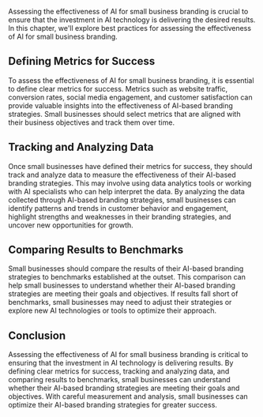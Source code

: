 
Assessing the effectiveness of AI for small business branding is crucial to ensure that the investment in AI technology is delivering the desired results. In this chapter, we'll explore best practices for assessing the effectiveness of AI for small business branding.

Defining Metrics for Success
----------------------------

To assess the effectiveness of AI for small business branding, it is essential to define clear metrics for success. Metrics such as website traffic, conversion rates, social media engagement, and customer satisfaction can provide valuable insights into the effectiveness of AI-based branding strategies. Small businesses should select metrics that are aligned with their business objectives and track them over time.

Tracking and Analyzing Data
---------------------------

Once small businesses have defined their metrics for success, they should track and analyze data to measure the effectiveness of their AI-based branding strategies. This may involve using data analytics tools or working with AI specialists who can help interpret the data. By analyzing the data collected through AI-based branding strategies, small businesses can identify patterns and trends in customer behavior and engagement, highlight strengths and weaknesses in their branding strategies, and uncover new opportunities for growth.

Comparing Results to Benchmarks
-------------------------------

Small businesses should compare the results of their AI-based branding strategies to benchmarks established at the outset. This comparison can help small businesses to understand whether their AI-based branding strategies are meeting their goals and objectives. If results fall short of benchmarks, small businesses may need to adjust their strategies or explore new AI technologies or tools to optimize their approach.

Conclusion
----------

Assessing the effectiveness of AI for small business branding is critical to ensuring that the investment in AI technology is delivering results. By defining clear metrics for success, tracking and analyzing data, and comparing results to benchmarks, small businesses can understand whether their AI-based branding strategies are meeting their goals and objectives. With careful measurement and analysis, small businesses can optimize their AI-based branding strategies for greater success.
